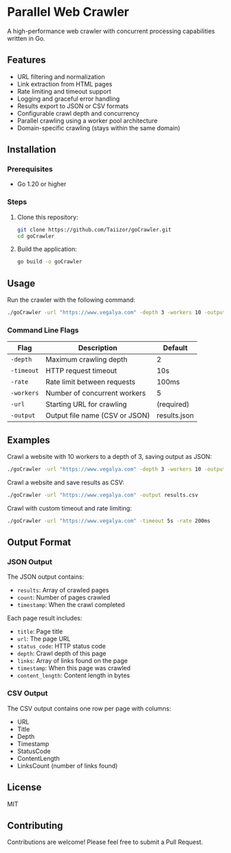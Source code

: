# Parallel Web Crawler

A high-performance web crawler with concurrent processing capabilities written in Go.

## Features

- URL filtering and normalization
- Link extraction from HTML pages
- Rate limiting and timeout support
- Logging and graceful error handling
- Results export to JSON or CSV formats
- Configurable crawl depth and concurrency
- Parallel crawling using a worker pool architecture
- Domain-specific crawling (stays within the same domain)

## Installation

### Prerequisites

- Go 1.20 or higher

### Steps

1. Clone this repository:
   ```bash
   git clone https://github.com/Taiizor/goCrawler.git
   cd goCrawler
   ```

2. Build the application:
   ```bash
   go build -o goCrawler
   ```

## Usage

Run the crawler with the following command:

```bash
./goCrawler -url "https://www.vegalya.com" -depth 3 -workers 10 -output results.json
```

### Command Line Flags

| Flag | Description | Default |
|------|-------------|---------|
| `-depth` | Maximum crawling depth | 2 |
| `-timeout` | HTTP request timeout | 10s |
| `-rate` | Rate limit between requests | 100ms |
| `-workers` | Number of concurrent workers | 5 |
| `-url` | Starting URL for crawling | (required) |
| `-output` | Output file name (CSV or JSON) | results.json |

## Examples

Crawl a website with 10 workers to a depth of 3, saving output as JSON:
```bash
./goCrawler -url "https://www.vegalya.com" -depth 3 -workers 10 -output results.json
```

Crawl a website and save results as CSV:
```bash
./goCrawler -url "https://www.vegalya.com" -output results.csv
```

Crawl with custom timeout and rate limiting:
```bash
./goCrawler -url "https://www.vegalya.com" -timeout 5s -rate 200ms
```

## Output Format

### JSON Output

The JSON output contains:
- `results`: Array of crawled pages
- `count`: Number of pages crawled
- `timestamp`: When the crawl completed

Each page result includes:
- `title`: Page title
- `url`: The page URL
- `status_code`: HTTP status code
- `depth`: Crawl depth of this page
- `links`: Array of links found on the page
- `timestamp`: When this page was crawled
- `content_length`: Content length in bytes

### CSV Output

The CSV output contains one row per page with columns:
- URL
- Title
- Depth
- Timestamp
- StatusCode
- ContentLength
- LinksCount (number of links found)

## License

MIT

## Contributing

Contributions are welcome! Please feel free to submit a Pull Request. 